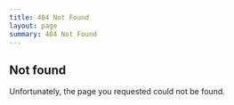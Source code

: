 ```yaml
---
title: 404 Not Found
layout: page
summary: 404 Not Found
---
```


## Not found

Unfortunately, the page you requested could not be found.
